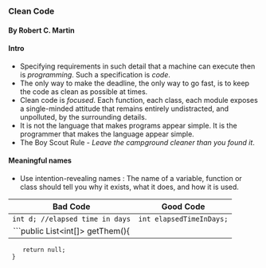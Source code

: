 ### Clean Code
#### By Robert C. Martin

#### Intro

* Specifying requirements in such detail that a machine can execute then is <i>programming</i>. Such a specification is <i>code</i>.
* The only way to make the deadline, the only way to go fast, is to keep the code as clean as possible at times.
* Clean code is <i>focused</i>. Each function, each class, each module exposes a single-minded attitude that remains entirely undistracted, and unpolluted, by the surrounding details.
* It is not the language that makes programs appear simple. It is the programmer that makes the language appear simple.
* The Boy Scout Rule - <i>Leave the campground cleaner than you found it</i>.

#### Meaningful names

* Use intention-revealing names : The name of a variable, function or class should tell you why it exists, what it does, and how it is used.

| Bad Code | Good Code |
| :---: | :---: |
| ```int d; //elapsed time in days``` | ```int elapsedTimeInDays;``` |
| ```public List<int[]> getThem(){
        return null;
     }
  ``` |  |
